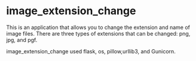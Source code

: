 # image_extension_change

This is an application that allows you to change the extension and name of image files.
There are three types of extensions that can be changed: png, jpg, and pgf.

image_extension_change used flask, os, pillow,urllib3, and Gunicorn.


